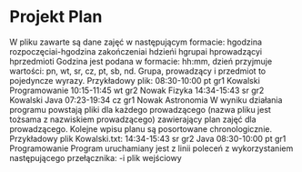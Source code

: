 # Projekt Plan

W pliku zawarte są dane zajęć w następującym formacie:
hgodzina rozpoczęciai-hgodzina zakończeniai hdzieńi hgrupai hprowadzącyi hprzedmioti
Godzina jest podana w formacie: hh:mm, dzień przyjmuje wartości: pn, wt, sr, cz, pt, sb, nd. Grupa,
prowadzący i przedmiot to pojedyncze wyrazy. Przykładowy plik:
08:30-10:00 pt gr1 Kowalski Programowanie
10:15-11:45 wt gr2 Nowak Fizyka
14:34-15:43 sr gr2 Kowalski Java
07:23-19:34 cz gr1 Nowak Astronomia
W wyniku działania programu powstają pliki dla każdego prowadzącego (nazwa pliku jest tożsama z
nazwiskiem prowadzącego) zawierający plan zajęć dla prowadzącego. Kolejne wpisu planu są posortowane
chronologicznie. Przykładowy plik Kowalski.txt:
14:34-15:43 sr gr2 Java
08:30-10:00 pt gr1 Programowanie
Program uruchamiany jest z linii poleceń z wykorzystaniem następującego przełącznika:
-i plik wejściowy
